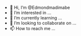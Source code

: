 - 👋 Hi, I’m @Edmondmadimabe
- 👀 I’m interested in ...
- 🌱 I’m currently learning ...
- 💞️ I’m looking to collaborate on ...
- 📫 How to reach me ...

<!---
Edmondmadimabe/Edmondmadimabe is a ✨ special ✨ repository because its `README.md` (this file) appears on your GitHub profile.
You can click the Preview link to take a look at your changes.
--->
